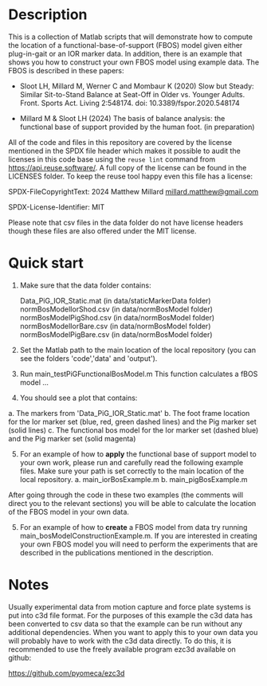 # Description

This is a collection of Matlab scripts that will demonstrate how to compute the location of a functional-base-of-support (FBOS) model given either plug-in-gait or an IOR marker data. In addition, there is an example that shows you how to construct your own FBOS model using example data. The FBOS is described in these papers:

  - Sloot LH, Millard M, Werner C and Mombaur K (2020) Slow but Steady: Similar Sit-to-Stand Balance at Seat-Off in Older vs. Younger Adults. Front. Sports Act. Living 2:548174. doi: 10.3389/fspor.2020.548174

  - Millard M & Sloot LH (2024) The basis of balance analysis: the functional base of support provided by the human foot. (in preparation)


All of the code and files in this repository are covered by the license mentioned in the SPDX file header which makes it possible to audit the licenses in this code base using the ```reuse lint``` command from https://api.reuse.software/. A full copy of the license can be found in the LICENSES folder. To keep the reuse tool happy even this file has a license:

 SPDX-FileCopyrightText: 2024 Matthew Millard <millard.matthew@gmail.com>

 SPDX-License-Identifier: MIT

Please note that csv files in the data folder do not have license headers though these files are also offered under the MIT license.

# Quick start
1. Make sure that the data folder contains:

    Data_PiG_IOR_Static.mat  (in data/staticMarkerData folder)
    normBosModelIorShod.csv  (in data/normBosModel folder)
    normBosModelPigShod.csv  (in data/normBosModel folder)
    normBosModelIorBare.csv  (in data/normBosModel folder)
    normBosModelPigBare.csv  (in data/normBosModel folder)

2. Set the Matlab path to the main location of the local repository (you can see the folders 'code','data' and 'output').

3. Run main_testPiGFunctionalBosModel.m
	This function calculates a fBOS model ...

4. You should see a plot that contains:

  a. The markers from 'Data_PiG_IOR_Static.mat' 
  b. The foot frame location for the Ior marker set (blue, red, green dashed lines) and the Pig marker set (solid lines)
  c. The functional bos model for the Ior marker set (dashed blue) and the Pig marker set (solid magenta)

5. For an example of how to **apply** the functional base of support model to your own work, please run and carefully read the following example files. Make sure your path is set correctly to the main location of the local repository.
  a. main_iorBosExample.m
  b. main_pigBosExample.m

After going through the code in these two examples (the comments will direct you to the relevant sections) you will be able to calculate the location of the FBOS model in your own data.

5. For an example of how to **create** a FBOS model from data try running main_bosModelConstructionExample.m. If you are interested in creating your own FBOS model you will need to perform the experiments that are described in the publications mentioned in the description.

# Notes

Usually experimental data from motion capture and force plate systems is put into c3d file format. For the purposes of this example the c3d data has been converted to csv data so that the example can be run without any additional dependencies. When you want to apply this to your own data you will probably have to work with the c3d data directly. To do this, it is recommended to use the freely available program ezc3d available on github:

https://github.com/pyomeca/ezc3d